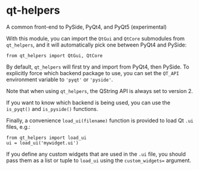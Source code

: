 # qt-helpers

A common front-end to PySide, PyQt4, and PyQt5 (experimental)

With this module, you can import the ``QtGui`` and ``QtCore`` submodules from
``qt_helpers``, and it will automatically pick one between PyQt4 and PySide:

    from qt_helpers import QtGui, QtCore

By default, ``qt_helpers`` will first try and import from PyQt4, then PySide.
To explicitly force which backend package to use, you can set the ``QT_API``
environment variable to ``'pyqt'`` or ``'pyside'``.

Note that when using ``qt_helpers``, the QString API is always set to version
2.

If you want to know which backend is being used, you can use the ``is_pyqt()``
and ``is_pyside()`` functions.

Finally, a convenience ``load_ui(filename)`` function is provided to load Qt
``.ui`` files, e.g.:

    from qt_helpers import load_ui
    ui = load_ui('mywidget.ui')

If you define any custom widgets that are used in the ``.ui`` file, you
should pass them as a list or tuple to ``load_ui`` using the
``custom_widgets=`` argument.
